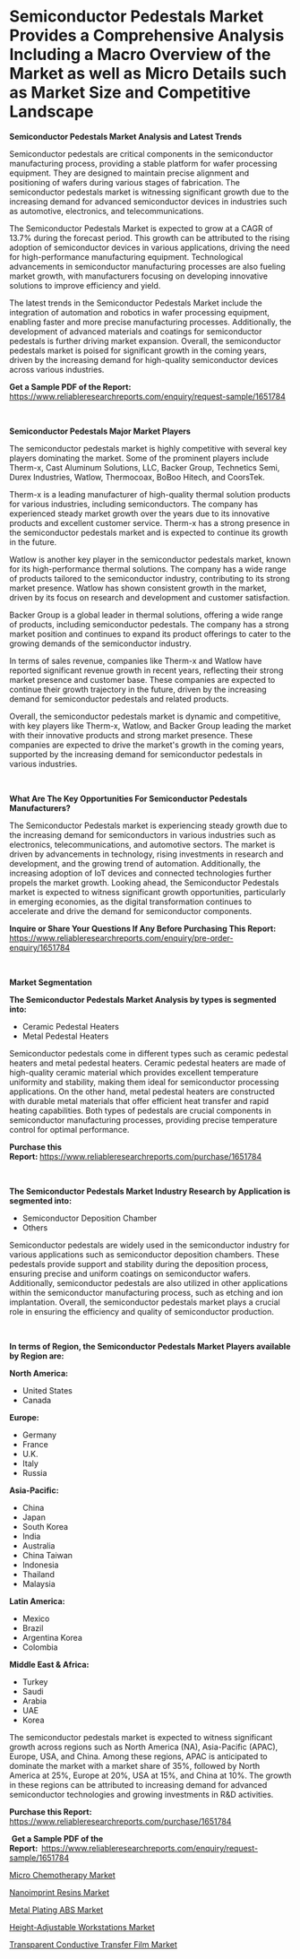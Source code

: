 <p><h1>Semiconductor Pedestals Market Provides a Comprehensive Analysis Including a Macro Overview of the Market as well as Micro Details such as Market Size and Competitive Landscape</h1></p><p><strong>Semiconductor Pedestals Market Analysis and Latest Trends</strong></p>
<p><p>Semiconductor pedestals are critical components in the semiconductor manufacturing process, providing a stable platform for wafer processing equipment. They are designed to maintain precise alignment and positioning of wafers during various stages of fabrication. The semiconductor pedestals market is witnessing significant growth due to the increasing demand for advanced semiconductor devices in industries such as automotive, electronics, and telecommunications.</p><p>The Semiconductor Pedestals Market is expected to grow at a CAGR of 13.7% during the forecast period. This growth can be attributed to the rising adoption of semiconductor devices in various applications, driving the need for high-performance manufacturing equipment. Technological advancements in semiconductor manufacturing processes are also fueling market growth, with manufacturers focusing on developing innovative solutions to improve efficiency and yield.</p><p>The latest trends in the Semiconductor Pedestals Market include the integration of automation and robotics in wafer processing equipment, enabling faster and more precise manufacturing processes. Additionally, the development of advanced materials and coatings for semiconductor pedestals is further driving market expansion. Overall, the semiconductor pedestals market is poised for significant growth in the coming years, driven by the increasing demand for high-quality semiconductor devices across various industries.</p></p>
<p><strong>Get a Sample PDF of the Report:&nbsp;</strong> <a href="https://www.reliableresearchreports.com/enquiry/request-sample/1651784">https://www.reliableresearchreports.com/enquiry/request-sample/1651784</a></p>
<p>&nbsp;</p>
<p><strong>Semiconductor Pedestals Major Market Players</strong></p>
<p><p>The semiconductor pedestals market is highly competitive with several key players dominating the market. Some of the prominent players include Therm-x, Cast Aluminum Solutions, LLC, Backer Group, Technetics Semi, Durex Industries, Watlow, Thermocoax, BoBoo Hitech, and CoorsTek.</p><p>Therm-x is a leading manufacturer of high-quality thermal solution products for various industries, including semiconductors. The company has experienced steady market growth over the years due to its innovative products and excellent customer service. Therm-x has a strong presence in the semiconductor pedestals market and is expected to continue its growth in the future.</p><p>Watlow is another key player in the semiconductor pedestals market, known for its high-performance thermal solutions. The company has a wide range of products tailored to the semiconductor industry, contributing to its strong market presence. Watlow has shown consistent growth in the market, driven by its focus on research and development and customer satisfaction.</p><p>Backer Group is a global leader in thermal solutions, offering a wide range of products, including semiconductor pedestals. The company has a strong market position and continues to expand its product offerings to cater to the growing demands of the semiconductor industry.</p><p>In terms of sales revenue, companies like Therm-x and Watlow have reported significant revenue growth in recent years, reflecting their strong market presence and customer base. These companies are expected to continue their growth trajectory in the future, driven by the increasing demand for semiconductor pedestals and related products.</p><p>Overall, the semiconductor pedestals market is dynamic and competitive, with key players like Therm-x, Watlow, and Backer Group leading the market with their innovative products and strong market presence. These companies are expected to drive the market's growth in the coming years, supported by the increasing demand for semiconductor pedestals in various industries.</p></p>
<p>&nbsp;</p>
<p><strong>What Are The Key Opportunities For Semiconductor Pedestals Manufacturers?</strong></p>
<p><p>The Semiconductor Pedestals market is experiencing steady growth due to the increasing demand for semiconductors in various industries such as electronics, telecommunications, and automotive sectors. The market is driven by advancements in technology, rising investments in research and development, and the growing trend of automation. Additionally, the increasing adoption of IoT devices and connected technologies further propels the market growth. Looking ahead, the Semiconductor Pedestals market is expected to witness significant growth opportunities, particularly in emerging economies, as the digital transformation continues to accelerate and drive the demand for semiconductor components.</p></p>
<p><strong>Inquire or Share Your Questions If Any Before Purchasing This Report:</strong> <a href="https://www.reliableresearchreports.com/enquiry/pre-order-enquiry/1651784">https://www.reliableresearchreports.com/enquiry/pre-order-enquiry/1651784</a></p>
<p>&nbsp;</p>
<p><strong>Market Segmentation</strong></p>
<p><strong>The Semiconductor Pedestals Market Analysis by types is segmented into:</strong></p>
<p><ul><li>Ceramic Pedestal Heaters</li><li>Metal Pedestal Heaters</li></ul></p>
<p><p>Semiconductor pedestals come in different types such as ceramic pedestal heaters and metal pedestal heaters. Ceramic pedestal heaters are made of high-quality ceramic material which provides excellent temperature uniformity and stability, making them ideal for semiconductor processing applications. On the other hand, metal pedestal heaters are constructed with durable metal materials that offer efficient heat transfer and rapid heating capabilities. Both types of pedestals are crucial components in semiconductor manufacturing processes, providing precise temperature control for optimal performance.</p></p>
<p><strong>Purchase this Report:&nbsp;</strong><a href="https://www.reliableresearchreports.com/purchase/1651784">https://www.reliableresearchreports.com/purchase/1651784</a></p>
<p>&nbsp;</p>
<p><strong>The Semiconductor Pedestals Market Industry Research by Application is segmented into:</strong></p>
<p><ul><li>Semiconductor Deposition Chamber</li><li>Others</li></ul></p>
<p><p>Semiconductor pedestals are widely used in the semiconductor industry for various applications such as semiconductor deposition chambers. These pedestals provide support and stability during the deposition process, ensuring precise and uniform coatings on semiconductor wafers. Additionally, semiconductor pedestals are also utilized in other applications within the semiconductor manufacturing process, such as etching and ion implantation. Overall, the semiconductor pedestals market plays a crucial role in ensuring the efficiency and quality of semiconductor production.</p></p>
<p>&nbsp;</p>
<p><strong>In terms of Region, the Semiconductor Pedestals Market Players available by Region are:</strong></p>
<p>
    <p> <strong> North America: </strong>
        <ul>
            <li>United States</li>
            <li>Canada</li>
        </ul>
        </p> 
    <p> <strong> Europe: </strong>
        <ul>
            <li>Germany</li>
            <li>France</li>
            <li>U.K.</li>
            <li>Italy</li>
            <li>Russia</li>
        </ul>
        </p> 
    <p> <strong> Asia-Pacific: </strong>
        <ul>
            <li>China</li>
            <li>Japan</li>
            <li>South Korea</li>
            <li>India</li>
            <li>Australia</li>
            <li>China Taiwan</li>
            <li>Indonesia</li>
            <li>Thailand</li>
            <li>Malaysia</li>
        </ul>
        </p> 
    <p> <strong> Latin America: </strong>
        <ul>
            <li>Mexico</li>
            <li>Brazil</li>
            <li>Argentina Korea</li>
            <li>Colombia</li>
        </ul>
        </p> 
    <p> <strong> Middle East & Africa: </strong>
        <ul>
            <li>Turkey</li>
            <li>Saudi</li>
            <li>Arabia</li>
            <li>UAE</li>
            <li>Korea</li>
        </ul>
    </p>
    </p>
<p><p>The semiconductor pedestals market is expected to witness significant growth across regions such as North America (NA), Asia-Pacific (APAC), Europe, USA, and China. Among these regions, APAC is anticipated to dominate the market with a market share of 35%, followed by North America at 25%, Europe at 20%, USA at 15%, and China at 10%. The growth in these regions can be attributed to increasing demand for advanced semiconductor technologies and growing investments in R&D activities.</p></p>
<p><strong>Purchase this Report: </strong><a href="https://www.reliableresearchreports.com/purchase/1651784">https://www.reliableresearchreports.com/purchase/1651784</a></p>
<p>&nbsp;<strong>Get a Sample PDF of the Report:&nbsp;&nbsp;</strong><a href="https://www.reliableresearchreports.com/enquiry/request-sample/1651784">https://www.reliableresearchreports.com/enquiry/request-sample/1651784</a></p>
<p><strong></strong></p>
<p><p><a href="https://medium.com/@reganklocko456458/micro-chemotherapy-market-research-report-its-history-and-forecast-2024-to-2031-caa1ff6967c1">Micro Chemotherapy Market</a></p><p><a href="https://github.com/danielneavesallisons03mba/Market-Research-Report-List-1/blob/main/nanoimprint-resins-market.md">Nanoimprint Resins Market</a></p><p><a href="https://issuu.com/reportprime-2/docs/metal-plating-abs-market-size-2030.pptx">Metal Plating ABS Market</a></p><p><a href="https://github.com/dimitrishawkinswaynenp91rgz/Market-Research-Report-List-1/blob/main/height-adjustable-workstations-market.md">Height-Adjustable Workstations Market</a></p><p><a href="https://issuu.com/reportprime-2/docs/transparent-conductive-transfer-film-market-size-2">Transparent Conductive Transfer Film Market</a></p></p>